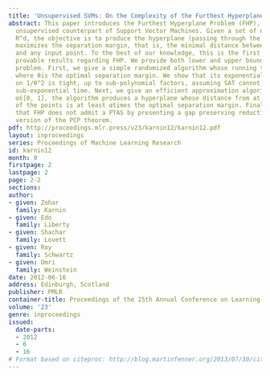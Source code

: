 ```yaml
---
title: 'Unsupervised SVMs: On the Complexity of the Furthest Hyperplane Problem'
abstract: This paper introduces the Furthest Hyperplane Problem (FHP), which is an
  unsupervised counterpart of Support Vector Machines. Given a set of n points in
  R^d, the objective is to produce the hyperplane (passing through the origin) which
  maximizes the separation margin, that is, the minimal distance between the hyperplane
  and any input point. To the best of our knowledge, this is the first paper achieving
  provable results regarding FHP. We provide both lower and upper bounds to this NP-hard
  problem. First, we give a simple randomized algorithm whose running time is n^O(1/θ^2)
  where θis the optimal separation margin. We show that its exponential dependency
  on 1/θ^2 is tight, up to sub-polynomial factors, assuming SAT cannot be solved in
  sub-exponential time. Next, we give an efficient approximation algorithm. For any
  α∈[0, 1], the algorithm produces a hyperplane whose distance from at least 1 - 3αfraction
  of the points is at least αtimes the optimal separation margin. Finally, we show
  that FHP does not admit a PTAS by presenting a gap preserving reduction from a particular
  version of the PCP theorem.
pdf: http://proceedings.mlr.press/v23/karnin12/karnin12.pdf
layout: inproceedings
series: Proceedings of Machine Learning Research
id: karnin12
month: 0
firstpage: 2
lastpage: 2
page: 2-2
sections: 
author:
- given: Zohar
  family: Karnin
- given: Edo
  family: Liberty
- given: Shachar
  family: Lovett
- given: Roy
  family: Schwartz
- given: Omri
  family: Weinstein
date: 2012-06-16
address: Edinburgh, Scotland
publisher: PMLR
container-title: Proceedings of the 25th Annual Conference on Learning Theory
volume: '23'
genre: inproceedings
issued:
  date-parts:
  - 2012
  - 6
  - 16
# Format based on citeproc: http://blog.martinfenner.org/2013/07/30/citeproc-yaml-for-bibliographies/
---
```

